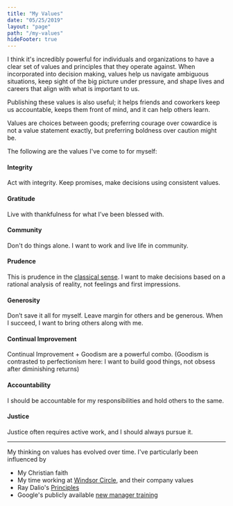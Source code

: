 ```yaml
---
title: "My Values"
date: "05/25/2019"
layout: "page"
path: "/my-values"
hideFooter: true
---
```


I think it's incredibly powerful for individuals and organizations to have a clear set of values and principles that they operate against.  When incorporated into decision making, values help us navigate ambiguous situations, keep sight of the big picture under pressure, and shape lives and careers that align with what is important to us.

Publishing these values is also useful; it helps friends and coworkers keep us accountable, keeps them front of mind, and it can help others learn.

Values are choices between goods; preferring courage over cowardice is not a value statement exactly, but preferring boldness over caution might be.

The following are the values I've come to for myself:

#### Integrity

Act with integrity. Keep promises, make decisions using consistent values.

#### Gratitude

Live with thankfulness for what I’ve been blessed with.

#### Community

Don't do things alone.  I want to work and live life in community.

#### Prudence

This is prudence in the [classical sense](https://en.wikipedia.org/wiki/Prudence). I want to make decisions based on a rational analysis of reality, not feelings and first impressions.

#### Generosity

Don’t save it all for myself. Leave margin for others and be generous.  When I succeed, I want to bring others along with me.

#### Continual Improvement

Continual Improvement + Goodism are a powerful combo. (Goodism is contrasted to perfectionism here: I want to build good things, not obsess after diminishing returns)

#### Accountability

I should be accountable for my responsibilities and hold others to the same.

#### Justice

Justice often requires active work, and I should always pursue it.

---

My thinking on values has evolved over time. I've particularly been influenced by

- My Christian faith
- My time working at [Windsor Circle](https://www.crunchbase.com/organization/windsor-circle#section-overview), and their company values
- Ray Dalio's [Principles](https://amzn.to/2EzEVaN)
- Google's publicly available [new manager training](https://rework.withgoogle.com/guides/managers-develop-and-support-managers/steps/review-googles-new-manager-training/)


